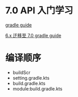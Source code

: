 # 7.0 API 入门学习

[gradle guide](https://docs.gradle.org/current/userguide/kotlin_dsl.html)

[6.x 迁移至 7.0 gradle guide](https://docs.gradle.org/current/userguide/upgrading_version_6.html)

# 编译顺序

* buildScr
* setting.gradle.kts
* build.gradle.kts
* module:build.gradle.kts